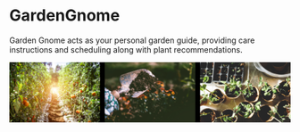 # GardenGnome
Garden Gnome acts as your personal garden guide, providing care instructions and scheduling along with plant recommendations.


![Use Garden Gnome to make gardening more fun and effective.](./public/assets/gardengnomebanner.png)